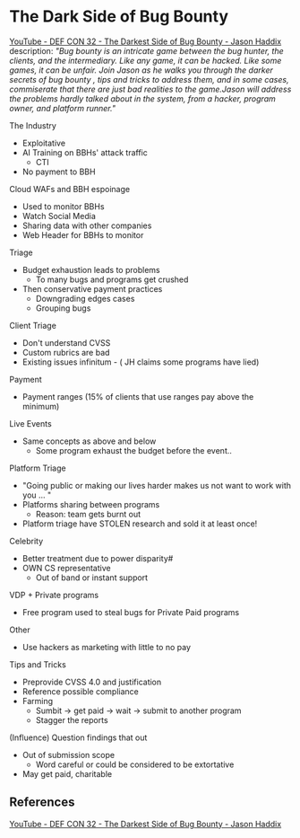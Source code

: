 # The Dark Side of Bug Bounty

[YouTube - DEF CON 32 - The Darkest Side of Bug Bounty - Jason Haddix](https://www.youtube.com/watch?v=6SNy0u6pYOc) description: *"Bug bounty is an intricate game between the bug hunter, the clients, and the intermediary. Like any game, it can be hacked. Like some games, it can be unfair. Join Jason as he walks you through the darker secrets of bug bounty , tips and tricks to address them, and in some cases, commiserate that there are just bad realities to the game.Jason will address the problems hardly talked about in the system, from a hacker, program owner, and platform runner."*

The Industry

- Exploitative
- AI Training on BBHs' attack traffic
    - CTI
- No payment to BBH


Cloud WAFs and BBH espoinage
- Used to monitor BBHs
- Watch Social Media  
- Sharing data with other companies
- Web Header for BBHs to monitor

Triage
- Budget exhaustion leads to problems
    - To many bugs and programs get crushed
- Then conservative payment practices
    - Downgrading edges cases
    - Grouping bugs 

Client Triage
- Don't understand CVSS
- Custom rubrics are bad
- Existing issues infinitum - ( JH claims some programs have lied)

Payment
- Payment ranges (15% of clients that use ranges pay above the minimum)

Live Events
- Same concepts as above and below
    - Some program exhaust the budget before the event..

Platform Triage
- "Going public or making our lives harder makes us not want to work with you ... "
- Platforms sharing between programs
    - Reason: team gets burnt out
- Platform triage have STOLEN research and sold it at least once!

Celebrity
- Better treatment due to power disparity#
- OWN CS representative
    - Out of band or instant support

VDP + Private programs
- Free program used to steal bugs for Private Paid programs

Other
- Use hackers as marketing with little to no pay

Tips and Tricks
- Preprovide CVSS 4.0 and justification
- Reference possible compliance
- Farming 
    - Sumbit -> get paid -> wait -> submit to another program
    - Stagger the reports

(Influence) Question findings that out
- Out of submission scope
    - Word careful or could be considered to be extortative
- May get paid, charitable

## References

[YouTube - DEF CON 32 - The Darkest Side of Bug Bounty - Jason Haddix](https://www.youtube.com/watch?v=6SNy0u6pYOc)
